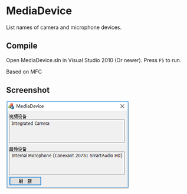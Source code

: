 # MediaDevice
List names of camera and microphone devices.

## Compile
Open MediaDevice.sln in Visual Studio 2010 (Or newer). Press `F5` to run.

Based on MFC

## Screenshot
![Screenshot of MediaDevice](screenshot.png)
